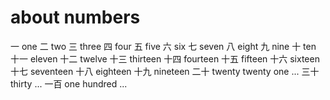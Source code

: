 # about numbers
一  one
二  two
三  three
四  four
五  five
六  six
七  seven
八  eight
九  nine
十  ten
十一    eleven
十二    twelve
十三    thirteen
十四    fourteen
十五    fifteen
十六    sixteen
十七    seventeen
十八    eighteen
十九    nineteen
二十    twenty
twenty one ...
三十    thirty ...
一百 one hundred ...
